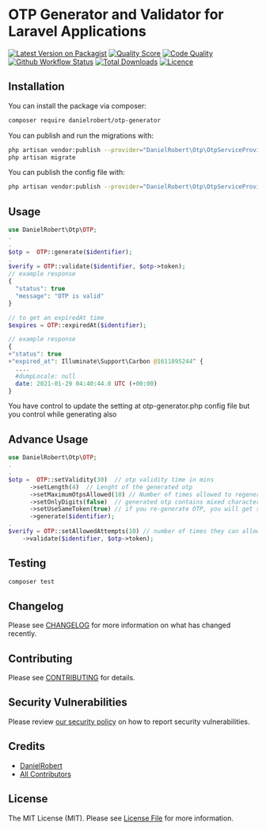 # OTP Generator and Validator for Laravel Applications

[![Latest Version on Packagist](https://img.shields.io/packagist/v/danielrobert/otp-generator?style=flat-square)](https://packagist.org/packages/danielrobert1otp-generator)
[![Quality Score](https://img.shields.io/scrutinizer/quality/g/danielrobert1/otp-generator/master?style=flat-square)](https://scrutinizer-ci.com/g/danielrobert1/otp-generator/)
[![Code Quality](https://img.shields.io/codefactor/grade/github/danielrobert1/otp-generator?style=flat-square)](https://www.codefactor.io/repository/github/danielrobert1/otp-generator)
[![Github Workflow Status](https://img.shields.io/github/actions/workflow/status/danielrobert1/otp-generator/run-tests.yml?branch=master&style=flat-square)](https://github.com/danielrobert1/otp-generator/actions/workflows/run-tests.yml)
[![Total Downloads](https://img.shields.io/packagist/dt/danielrobert/otp-generator?style=flat-square)](https://packagist.org/packages/danielrobert/otp-generator)
[![Licence](https://img.shields.io/packagist/l/danielrobert/otp-generator?style=flat-square)](https://packagist.org/packages/danielrobert/otp-generator)


## Installation

You can install the package via composer:

```bash
composer require danielrobert/otp-generator
```

You can publish and run the migrations with:

```bash
php artisan vendor:publish --provider="DanielRobert\Otp\OtpServiceProvider" --tag="migrations"
php artisan migrate
```

You can publish the config file with:

```bash
php artisan vendor:publish --provider="DanielRobert\Otp\OtpServiceProvider" --tag="config"
```

## Usage

```php
use DanielRobert\Otp\OTP;
.
.
$otp =  OTP::generate($identifier);
.
$verify = OTP::validate($identifier, $otp->token);
// example response
{
  "status": true
  "message": "OTP is valid"
}

// to get an expiredAt time
$expires = OTP::expiredAt($identifier);

// example response 
{
+"status": true
+"expired_at": Illuminate\Support\Carbon @1611895244^ {
  ....
  #dumpLocale: null
  date: 2021-01-29 04:40:44.0 UTC (+00:00)
}

```

You have control to update the setting at otp-generator.php config file but you control while generating also

## Advance Usage

```php
use DanielRobert\Otp\OTP;
.
.
$otp =  OTP::setValidity(30)  // otp validity time in mins
      ->setLength(4)  // Lenght of the generated otp
      ->setMaximumOtpsAllowed(10) // Number of times allowed to regenerate otps
      ->setOnlyDigits(false)  // generated otp contains mixed characters ex:ad2312
      ->setUseSameToken(true) // if you re-generate OTP, you will get same token
      ->generate($identifier);
.
$verify = OTP::setAllowedAttempts(10) // number of times they can allow to attempt with wrong token
    ->validate($identifier, $otp->token);

```

## Testing

```bash
composer test
```

## Changelog

Please see [CHANGELOG](CHANGELOG.md) for more information on what has changed recently.

## Contributing

Please see [CONTRIBUTING](.github/CONTRIBUTING.md) for details.

## Security Vulnerabilities

Please review [our security policy](../../security/policy) on how to report security vulnerabilities.

## Credits

-   [DanielRobert](https://github.com/danielrobert1)
-   [All Contributors](../../contributors)

## License

The MIT License (MIT). Please see [License File](LICENSE.md) for more information.
